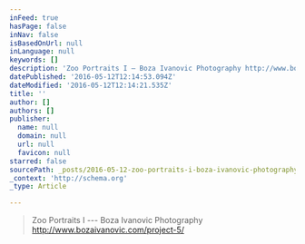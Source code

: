 ```yaml
---
inFeed: true
hasPage: false
inNav: false
isBasedOnUrl: null
inLanguage: null
keywords: []
description: 'Zoo Portraits I — Boza Ivanovic Photography http://www.bozaivanovic.com/project-5/'
datePublished: '2016-05-12T12:14:53.094Z'
dateModified: '2016-05-12T12:14:21.535Z'
title: ''
author: []
authors: []
publisher:
  name: null
  domain: null
  url: null
  favicon: null
starred: false
sourcePath: _posts/2016-05-12-zoo-portraits-i-boza-ivanovic-photography-httpwwwbozai.md
_context: 'http://schema.org'
_type: Article

---
```

> Zoo Portraits I --- Boza Ivanovic Photography http://www.bozaivanovic.com/project-5/